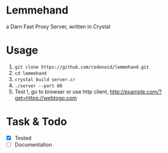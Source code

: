 # Lemmehand
a Darn Fast Proxy Server, written in Crystal

# Usage
1. `git clone https://github.com/codenoid/lemmehand.git`
2. `cd lemmehand`
3. `crystal build server.cr`
4. `./server --port 80`
5. Test !, go to browser or use http client, http://example.com/?get=https://webtogo.com

# Task & Todo
- [x] Tested
- [ ] Documentation
